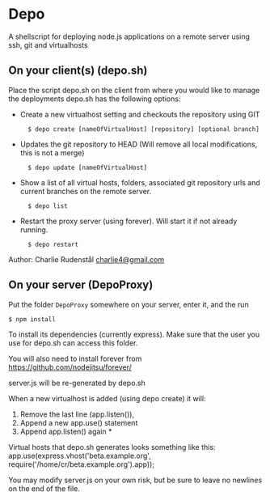 Depo
====

A shellscript for deploying node.js applications on a remote server using ssh, git and virtualhosts

On your client(s) (depo.sh)
--------------------------

Place the script depo.sh on the client from where you would like to manage the deployments
depo.sh has the following options:

- Create a new virtualhost setting and checkouts the repository using GIT
	
		$ depo create [nameOfVirtualHost] [repository] [optional branch]    

- Updates the git repository to HEAD (Will remove all local modifications, this is not a merge)
	
		$ depo update [nameOfVirtualHost]

- Show a list of all virtual hosts, folders, associated git repository urls and current branches on the remote server. 

		$ depo list

- Restart the proxy server (using forever). Will start it if not already running.
	
		$ depo restart

Author: Charlie Rudenstål <charlie4@gmail.com>


On your server (DepoProxy)
-------------------------

Put the folder ``DepoProxy`` somewhere on your server, enter it, and the run

	$ npm install

To install its dependencies (currently express).
Make sure that the user you use for depo.sh can access this folder.

You will also need to install forever from
https://github.com/nodejitsu/forever/

server.js will be re-generated by depo.sh

When a new virtualhost is added (using depo create) it will: 
1. Remove the last line (app.listen()), 
2. Append a new app.use() statement
3. Append app.listen() again *

Virtual hosts that depo.sh generates looks something like this:
	app.use(express.vhost('beta.example.org', require('/home/cr/beta.example.org').app));

You may modify server.js on your own risk, but be 
sure to leave no newlines on the end of the file.


